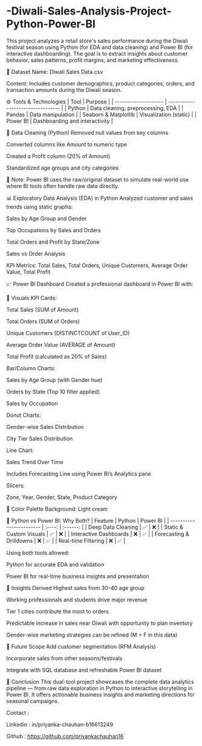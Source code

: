 # -Diwali-Sales-Analysis-Project-Python-Power-BI
This project analyzes a retail store's sales performance during the Diwali festival season using Python (for EDA and data cleaning) and Power BI (for interactive dashboarding). The goal is to extract insights about customer behavior, sales patterns, profit margins, and marketing effectiveness.

📁 Dataset
Name: Diwali Sales Data.csv

Content: Includes customer demographics, product categories, orders, and transaction amounts during the Diwali season.

⚙️ Tools & Technologies
| Tool                 | Purpose                           |
| -------------------- | --------------------------------- |
| Python               | Data cleaning, preprocessing, EDA |
| Pandas               | Data manipulation                 |
| Seaborn & Matplotlib | Visualization (static)            |
| Power BI             | Dashboarding and interactivity    |

🧹 Data Cleaning (Python)
Removed null values from key columns

Converted columns like Amount to numeric type

Created a Profit column (20% of Amount)

Standardized age groups and city categories

📌 Note: Power BI uses the raw/original dataset to simulate real-world use where BI tools often handle raw data directly.

📊 Exploratory Data Analysis (EDA) in Python
Analyzed customer and sales trends using static graphs:

Sales by Age Group and Gender

Top Occupations by Sales and Orders

Total Orders and Profit by State/Zone

Sales vs Order Analysis

KPI Metrics: Total Sales, Total Orders, Unique Customers, Average Order Value, Total Profit

📈 Power BI Dashboard
Created a professional dashboard in Power BI with:

📌 Visuals
KPI Cards:

Total Sales (SUM of Amount)

Total Orders (SUM of Orders)

Unique Customers (DISTINCTCOUNT of User_ID)

Average Order Value (AVERAGE of Amount)

Total Profit (calculated as 20% of Sales)

Bar/Column Charts:

Sales by Age Group (with Gender hue)

Orders by State (Top 10 filter applied)

Sales by Occupation

Donut Charts:

Gender-wise Sales Distribution

City Tier Sales Distribution

Line Chart:

Sales Trend Over Time

Includes Forecasting Line using Power BI’s Analytics pane

Slicers:

Zone, Year, Gender, State, Product Category

🎨 Color Palette
Background: Light cream 

🔁 Python vs Power BI: Why Both?
| Feature                  | Python   | Power BI |
| ------------------------ | :----:   | :------: |
| Deep Data Cleaning       |    ✅   |     ❌    |
| Static & Custom Visuals  |    ✅   |     ❌    |
| Interactive Dashboards   |    ❌   |     ✅    |
| Forecasting & Drilldowns |    ❌   |     ✅    |
| Real-time Filtering      |    ❌   |     ✅    |

Using both tools allowed:

Python for accurate EDA and validation

Power BI for real-time business insights and presentation

📌 Insights Derived
Highest sales from 30–40 age group

Working professionals and students drive major revenue

Tier 1 cities contribute the most to orders

Predictable increase in sales near Diwali with opportunity to plan inventory

Gender-wise marketing strategies can be refined (M > F in this data)


🚀 Future Scope
Add customer segmentation (RFM Analysis)

Incorporate sales from other seasons/festivals

Integrate with SQL database and refreshable Power BI dataset

📌 Conclusion
This dual-tool project showcases the complete data analytics pipeline — from raw data exploration in Python to interactive storytelling in Power BI. It offers actionable business insights and marketing directions for seasonal campaigns.

Contact :

Linkedin : in/priyanka-chauhan-b16613249

Github   : https://github.com/priyankachauhan16
